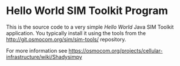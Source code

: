 # Hello World SIM Toolkit Program

This is the source code to a very simple *Hello World* Java SIM Toolkit
application.  You typically install it using the tools from the
<http://git.osmocom.org/sim/sim-tools/> repository.

For more information see
<https://osmocom.org/projects/cellular-infrastructure/wiki/Shadysimpy>

